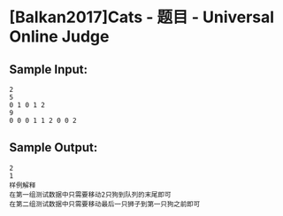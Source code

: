# [Balkan2017]Cats - 题目 - Universal Online Judge


## Sample Input: 
```
2
5
0 1 0 1 2
9
0 0 0 1 1 2 0 0 2
```

## Sample Output: 
```
2
1
样例解释
在第一组测试数据中只需要移动2只狗到队列的末尾即可
在第二组测试数据中只需要移动最后一只狮子到第一只狗之前即可
```
